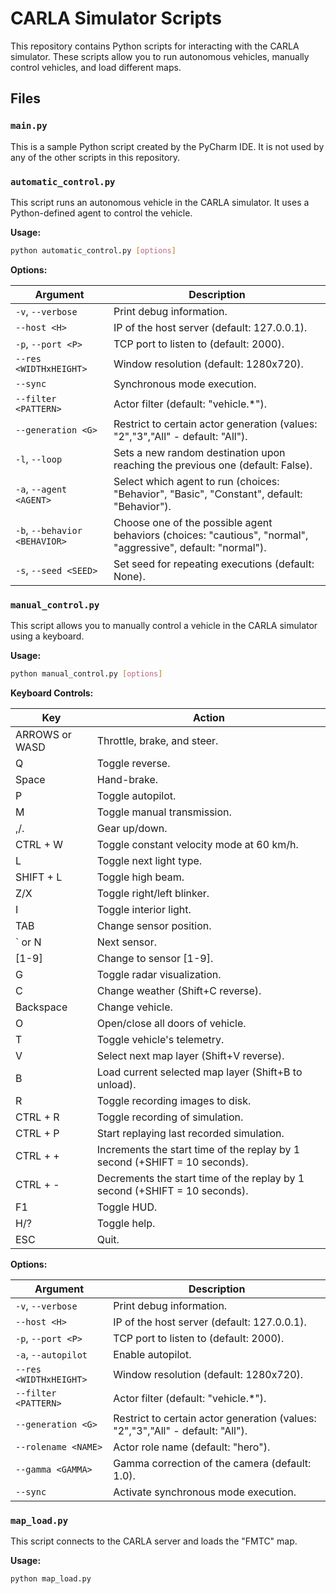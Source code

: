 # CARLA Simulator Scripts

This repository contains Python scripts for interacting with the CARLA simulator. These scripts allow you to run autonomous vehicles, manually control vehicles, and load different maps.

## Files

### `main.py`

This is a sample Python script created by the PyCharm IDE. It is not used by any of the other scripts in this repository.

### `automatic_control.py`

This script runs an autonomous vehicle in the CARLA simulator. It uses a Python-defined agent to control the vehicle.

**Usage:**

```bash
python automatic_control.py [options]
```

**Options:**

| Argument | Description |
|---|---|
| `-v`, `--verbose` | Print debug information. |
| `--host <H>` | IP of the host server (default: 127.0.0.1). |
| `-p`, `--port <P>` | TCP port to listen to (default: 2000). |
| `--res <WIDTHxHEIGHT>` | Window resolution (default: 1280x720). |
| `--sync` | Synchronous mode execution. |
| `--filter <PATTERN>` | Actor filter (default: "vehicle.*"). |
| `--generation <G>` | Restrict to certain actor generation (values: "2","3","All" - default: "All"). |
| `-l`, `--loop` | Sets a new random destination upon reaching the previous one (default: False). |
| `-a`, `--agent <AGENT>` | Select which agent to run (choices: "Behavior", "Basic", "Constant", default: "Behavior"). |
| `-b`, `--behavior <BEHAVIOR>` | Choose one of the possible agent behaviors (choices: "cautious", "normal", "aggressive", default: "normal"). |
| `-s`, `--seed <SEED>`| Set seed for repeating executions (default: None). |

### `manual_control.py`

This script allows you to manually control a vehicle in the CARLA simulator using a keyboard.

**Usage:**

```bash
python manual_control.py [options]
```

**Keyboard Controls:**

| Key | Action |
|---|---|
| ARROWS or WASD | Throttle, brake, and steer. |
| Q | Toggle reverse. |
| Space | Hand-brake. |
| P | Toggle autopilot. |
| M | Toggle manual transmission. |
| ,/. | Gear up/down. |
| CTRL + W | Toggle constant velocity mode at 60 km/h. |
| L | Toggle next light type. |
| SHIFT + L | Toggle high beam. |
| Z/X | Toggle right/left blinker. |
| I | Toggle interior light. |
| TAB | Change sensor position. |
| ` or N | Next sensor. |
| [1-9] | Change to sensor [1-9]. |
| G | Toggle radar visualization. |
| C | Change weather (Shift+C reverse). |
| Backspace | Change vehicle. |
| O | Open/close all doors of vehicle. |
| T | Toggle vehicle's telemetry. |
| V | Select next map layer (Shift+V reverse). |
| B | Load current selected map layer (Shift+B to unload). |
| R | Toggle recording images to disk. |
| CTRL + R | Toggle recording of simulation. |
| CTRL + P | Start replaying last recorded simulation. |
| CTRL + + | Increments the start time of the replay by 1 second (+SHIFT = 10 seconds). |
| CTRL + - | Decrements the start time of the replay by 1 second (+SHIFT = 10 seconds). |
| F1 | Toggle HUD. |
| H/? | Toggle help. |
| ESC | Quit. |

**Options:**

| Argument | Description |
|---|---|
| `-v`, `--verbose` | Print debug information. |
| `--host <H>` | IP of the host server (default: 127.0.0.1). |
| `-p`, `--port <P>` | TCP port to listen to (default: 2000). |
| `-a`, `--autopilot` | Enable autopilot. |
| `--res <WIDTHxHEIGHT>` | Window resolution (default: 1280x720). |
| `--filter <PATTERN>` | Actor filter (default: "vehicle.*"). |
| `--generation <G>` | Restrict to certain actor generation (values: "2","3","All" - default: "All"). |
| `--rolename <NAME>` | Actor role name (default: "hero"). |
| `--gamma <GAMMA>` | Gamma correction of the camera (default: 1.0). |
| `--sync` | Activate synchronous mode execution. |

### `map_load.py`

This script connects to the CARLA server and loads the "FMTC" map.

**Usage:**

```bash
python map_load.py
```
